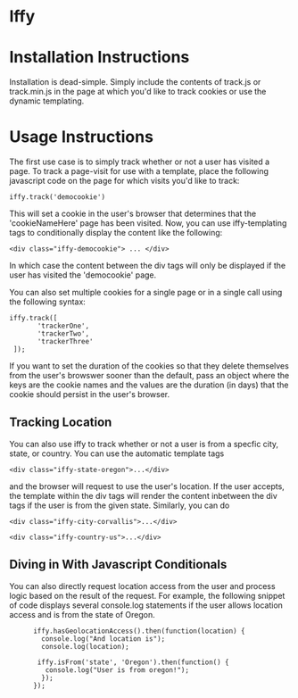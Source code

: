 # Iffy

# Installation Instructions

Installation is dead-simple. Simply include the contents of track.js or track.min.js in the page at which you'd like to track cookies or use the dynamic templating.



# Usage Instructions

The first use case is to simply track whether or not a user has visited a page. To track a page-visit for use with a template, place the following javascript code on the page for which visits you'd like to track:

```iffy.track('democookie')```

This will set a cookie in the user's browser that determines that the 'cookieNameHere' page has been visited. Now, you can use iffy-templating tags to conditionally display the content like the following:

```<div class="iffy-democookie"> ... </div>```

In which case the content between the div tags will only be displayed if the user has visited the 'democookie' page.

You can also set multiple cookies for a single page or in a single call using the following syntax:
```
iffy.track([
       'trackerOne',
       'trackerTwo',
       'trackerThree'
 ]);
```

If you want to set the duration of the cookies so that they delete themselves from the user's browswer sooner than the default, pass an object where the keys are the cookie names and the values are the duration (in days) that the cookie should persist in the user's browser.

## Tracking Location

You can also use iffy to track whether or not a user is from a specfic city, state, or country. You can use the automatic template tags

```<div class="iffy-state-oregon">...</div>``` 

and the browser will request to use the user's location. If the user accepts, the template within the div tags will render the content inbetween the div tags if the user is from the given state. Similarly, you can do

```<div class="iffy-city-corvallis">...</div>```

```<div class="iffy-country-us">...</div>```


## Diving in With Javascript Conditionals

You can also directly request location access from the user and process logic based on the result of the request. For example, the following snippet of code displays several console.log statements if the user allows location access and is from the state of Oregon.

```      
      iffy.hasGeolocationAccess().then(function(location) {
        console.log("And location is");
        console.log(location);

       iffy.isFrom('state', 'Oregon').then(function() {
         console.log("User is from oregon!");
        });
      });
```



